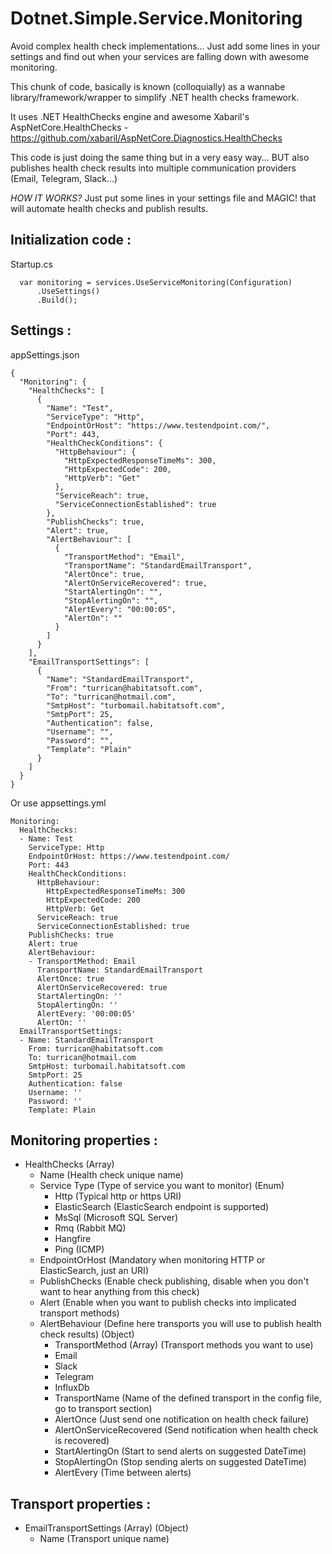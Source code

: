 # Dotnet.Simple.Service.Monitoring

Avoid complex health check implementations... Just add some lines in your settings and find out when your services are falling down with awesome monitoring.

This chunk of code, basically is known (colloquially) as a wannabe library/framework/wrapper to simplify .NET health checks framework.

It uses .NET HealthChecks engine and awesome Xabaril's AspNetCore.HealthChecks - https://github.com/xabaril/AspNetCore.Diagnostics.HealthChecks

This code is just doing the same thing but in a very easy way... BUT also publishes health check results into multiple communication providers (Email, Telegram, Slack...)

*HOW IT WORKS?*
Just put some lines in your settings file and MAGIC! that will automate health checks and publish results.

## Initialization code : 

Startup.cs

```
  var monitoring = services.UseServiceMonitoring(Configuration)
      .UseSettings()
      .Build();
```

## Settings :

appSettings.json

```
{
  "Monitoring": {
    "HealthChecks": [
      {
        "Name": "Test",
        "ServiceType": "Http",
        "EndpointOrHost": "https://www.testendpoint.com/",
        "Port": 443,
        "HealthCheckConditions": {
          "HttpBehaviour": {
            "HttpExpectedResponseTimeMs": 300,
            "HttpExpectedCode": 200,
            "HttpVerb": "Get"
          },
          "ServiceReach": true,
          "ServiceConnectionEstablished": true
        },
        "PublishChecks": true,
        "Alert": true,
        "AlertBehaviour": [
          {
            "TransportMethod": "Email",
            "TransportName": "StandardEmailTransport",
            "AlertOnce": true,
            "AlertOnServiceRecovered": true,
            "StartAlertingOn": "",
            "StopAlertingOn": "",
            "AlertEvery": "00:00:05",
            "AlertOn": ""
          }
        ]
      }
    ],
    "EmailTransportSettings": [
      {
        "Name": "StandardEmailTransport",
        "From": "turrican@habitatsoft.com",
        "To": "turrican@hotmail.com",
        "SmtpHost": "turbomail.habitatsoft.com",
        "SmtpPort": 25,
        "Authentication": false,
        "Username": "",
        "Password": "",
        "Template": "Plain"
      }
    ]
  }
}
```

Or use appsettings.yml

```
Monitoring:
  HealthChecks:
  - Name: Test
    ServiceType: Http
    EndpointOrHost: https://www.testendpoint.com/
    Port: 443
    HealthCheckConditions:
      HttpBehaviour:
        HttpExpectedResponseTimeMs: 300
        HttpExpectedCode: 200
        HttpVerb: Get
      ServiceReach: true
      ServiceConnectionEstablished: true
    PublishChecks: true
    Alert: true
    AlertBehaviour:
    - TransportMethod: Email
      TransportName: StandardEmailTransport
      AlertOnce: true
      AlertOnServiceRecovered: true
      StartAlertingOn: ''
      StopAlertingOn: ''
      AlertEvery: '00:00:05'
      AlertOn: ''
  EmailTransportSettings:
  - Name: StandardEmailTransport
    From: turrican@habitatsoft.com
    To: turrican@hotmail.com
    SmtpHost: turbomail.habitatsoft.com
    SmtpPort: 25
    Authentication: false
    Username: ''
    Password: ''
    Template: Plain    
 ```
 
 ## Monitoring properties :
 - HealthChecks (Array)
   - Name (Health check unique name)
   - Service Type (Type of service you want to monitor) (Enum)
     - Http (Typical http or https URI)
     - ElasticSearch (ElasticSearch endpoint is supported)
     - MsSql (Microsoft SQL Server)
     - Rmq (Rabbit MQ)
     - Hangfire
     - Ping (ICMP)
   - EndpointOrHost (Mandatory when monitoring HTTP or ElasticSearch, just an URI)
   - PublishChecks (Enable check publishing, disable when you don't want to hear anything from this check)
   - Alert (Enable when you want to publish checks into implicated transport methods)
   - AlertBehaviour (Define here transports you will use to publish health check results) (Object)
     - TransportMethod (Array) (Transport methods you want to use)
      - Email
      - Slack
      - Telegram
      - InfluxDb
     - TransportName (Name of the defined transport in the config file, go to transport section)
     - AlertOnce (Just send one notification on health check failure)
     - AlertOnServiceRecovered (Send notification when health check is recovered)
     - StartAlertingOn (Start to send alerts on suggested DateTime)
     - StopAlertingOn (Stop sending alerts on suggested DateTime)            
     - AlertEvery (Time between alerts)
 
## Transport properties :
- EmailTransportSettings (Array) (Object)
  - Name (Transport unique name)
    
 
